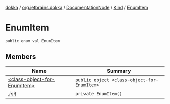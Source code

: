 [dokka](../../../../index.md) / [org.jetbrains.dokka](../../../index.md) / [DocumentationNode](../../index.md) / [Kind](../index.md) / [EnumItem](index.md)

# EnumItem

```
public enum val EnumItem
```
## Members
| Name | Summary |
|------|---------|
|[&lt;class-object-for-EnumItem&gt;](_class-object-for-EnumItem_/index.md)|`public object <class-object-for-EnumItem>`<br>|
|[*.init*](_init_.md)|`private EnumItem()`<br>|
